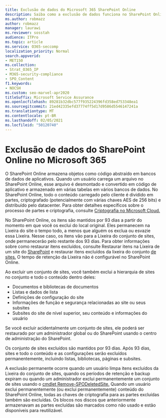 ```yaml
---
title: Exclusão de dados do Microsoft 365 SharePoint Online
description: Saiba como a exclusão de dados funciona no SharePoint Online, como onde o conteúdo excluído é armazenado e por quanto tempo.
ms.author: robmazz
author: robmazz
manager: laurawi
ms.reviewer: sosstah
audience: ITPro
ms.topic: article
ms.service: O365-seccomp
localization_priority: Normal
search.appverid:
- MET150
ms.collection:
- Strat_O365_IP
- M365-security-compliance
- SPO_Content
f1.keywords:
- NOCSH
ms.custom: seo-marvel-apr2020
titleSuffix: Microsoft Service Assurance
ms.openlocfilehash: 89281b32dbc577f935224396fd358ed753348ea1
ms.sourcegitcommit: 21ed42335efd37774ff5d17d9586d5546147241a
ms.translationtype: MT
ms.contentlocale: pt-BR
ms.lasthandoff: 02/05/2021
ms.locfileid: "50120740"
---
```

# <a name="sharepoint-online-data-deletion-in-microsoft-365"></a>Exclusão de dados do SharePoint Online no Microsoft 365

O SharePoint Online armazena objetos como código abstraído em bancos de dados de aplicativos. Quando um usuário carrega um arquivo no SharePoint Online, esse arquivo é desmontado e convertido em código de aplicativo e armazenado em várias tabelas em vários bancos de dados. No SharePoint Online, todo o conteúdo carregado pelo cliente é dividido em partes, criptografado (potencialmente com várias chaves AES de 256 bits) e distribuído pelo datacenter. Para obter detalhes específicos sobre o processo de partes e criptografia, consulte [Criptografia no Microsoft Cloud.](/microsoft-365/compliance/office-365-encryption-in-the-microsoft-cloud-overview) 

No SharePoint Online, os itens são mantidos por 93 dias a partir do momento em que você os exclui do local original. Eles permanecem na Lixeira do site o tempo todo, a menos que alguém os exclua ou esvazie essa Lixeira. Nesse caso, os itens vão para a Lixeira do conjunto de sites, onde permanecerão pelo restante dos 93 dias. Para obter informações sobre como restaurar itens excluídos, consulte Restaurar itens na Lixeira de um site do [SharePoint](https://support.office.com/article/6df466b6-55f2-4898-8d6e-c0dff851a0be#ID0EAADAAA=Online
) e restaurar itens excluídos da lixeira do conjunto [de sites.](https://support.office.com/article/5fa924ee-16d7-487b-9a0a-021b9062d14b) O tempo de retenção da Lixeira não é configurável no SharePoint Online.

Ao excluir um conjunto de sites, você também exclui a hierarquia de sites no conjunto e todo o conteúdo dentro deles:

- Documentos e bibliotecas de documentos
- Listas e dados de lista
- Definições de configuração do site
- Informações de função e segurança relacionadas ao site ou seus subsites
- Subsites do site de nível superior, seu conteúdo e informações do usuário

Se você excluir acidentalmente um conjunto de sites, ele poderá ser restaurado por um administrador global ou do SharePoint usando o centro de administração do SharePoint.

Os conjunto de sites excluídos são mantidos por 93 dias. Após 93 dias, sites e todo o conteúdo e as configurações serão excluídos permanentemente, incluindo listas, bibliotecas, páginas e subsites.

A exclusão permanente ocorre quando um usuário limpa itens excluídos da Lixeira do conjunto de sites, quando os períodos de retenção e backup expiram ou quando um administrador exclui permanentemente um conjunto de sites usando o [cmdlet Remove-SPODeletedSite.](/powershell/module/sharepoint-online/remove-spodeletedsite) Quando um usuário exclui permanentemente (ou exclui permanentemente) conteúdo do SharePoint Online, todas as chaves de criptografia para as partes excluídas também são excluídas. Os blocos nos discos que anteriormente armazenavam as partes excluídas são marcados como não usado e estão disponíveis para reutilizável.
